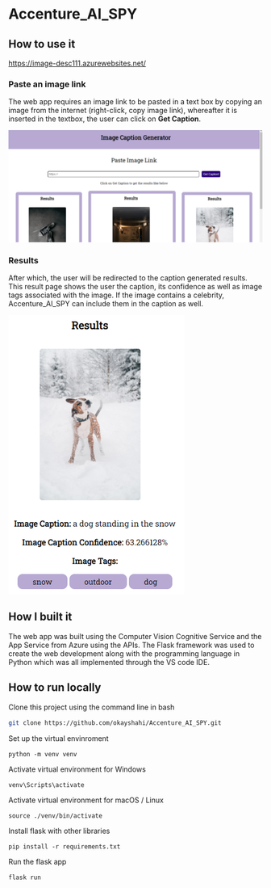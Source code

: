 # Accenture_AI_SPY
## How to use it
https://image-desc111.azurewebsites.net/
### Paste an image link

The web app requires an image link to be pasted in a text box by copying an image from the internet (right-click, copy image link), whereafter it is inserted in the textbox, the user can click on **Get Caption**. 

![alt text](https://github.com/okayshahi/Accenture_AI_SPY/blob/master/static/index%20image.png)

### Results 
After which, the user will be redirected to the caption generated results. This result page shows the user the caption, its confidence as well as image tags associated with the image. If the image contains a celebrity, Accenture_AI_SPY can include them in the caption as well.

![alt text](https://github.com/okayshahi/Accenture_AI_SPY/blob/master/static/Dog.png)

## How I built it
The web app was built using the Computer Vision Cognitive Service and the App Service from Azure using the APIs. The Flask framework was used to create the web development along with the programming language in Python which was all implemented through the VS code IDE.

## How to run locally
Clone this project using the command line in bash

```bash
git clone https://github.com/okayshahi/Accenture_AI_SPY.git
```
Set up the virtual envinroment

```
python -m venv venv
```

Activate virtual environment for Windows

```
venv\Scripts\activate
```

Activate virtual environment for macOS / Linux

```
source ./venv/bin/activate
```

Install flask with other libraries

```
pip install -r requirements.txt
```
Run the flask app

```
flask run
```

